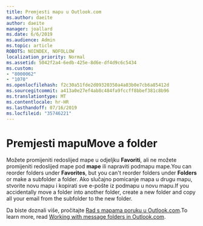 ```yaml
---
title: Premjesti mapu u Outlook.com
ms.author: daeite
author: daeite
manager: joallard
ms.date: 6/6/2019
ms.audience: Admin
ms.topic: article
ROBOTS: NOINDEX, NOFOLLOW
localization_priority: Normal
ms.assetid: 5042f2a4-6edb-425e-8d6e-df4d9c6c5434
ms.custom:
- "8000062"
- "1070"
ms.openlocfilehash: f2c30a51fde2d09320350a4a03b0e7cb6a85412d
ms.sourcegitcommit: a413a0e27ef4ab8c484fa9fccff8bbef381c8b96
ms.translationtype: MT
ms.contentlocale: hr-HR
ms.lasthandoff: 07/16/2019
ms.locfileid: "35746221"
---
```

# <a name="move-a-folder"></a><span data-ttu-id="3442f-102">Premjesti mapu</span><span class="sxs-lookup"><span data-stu-id="3442f-102">Move a folder</span></span>

<span data-ttu-id="3442f-103">Možete promijeniti redoslijed mape u odjeljku **Favoriti**, ali ne možete promijeniti redoslijed mape pod **mape** ili napraviti podmapu mape.</span><span class="sxs-lookup"><span data-stu-id="3442f-103">You can reorder folders under **Favorites**, but you can't reorder folders under **Folders** or make a subfolder a folder.</span></span> <span data-ttu-id="3442f-104">Ako slučajno pomicanje mapa u drugu mapu, stvorite novu mapu i kopirati sve e-pošte iz podmapu u novu mapu.</span><span class="sxs-lookup"><span data-stu-id="3442f-104">If you accidentally move a folder into another folder, create a new folder and copy all your email from the subfolder to the new folder.</span></span>
  
<span data-ttu-id="3442f-105">Da biste doznali više, pročitajte [Rad s mapama poruku u Outlook.com](https://support.office.com/article/6bb0723a-f39f-4a8d-bb3f-fab5dcc2510a?wt.mc_id=Office_Outlook_com_Alchemy).</span><span class="sxs-lookup"><span data-stu-id="3442f-105">To learn more, read [Working with message folders in Outlook.com](https://support.office.com/article/6bb0723a-f39f-4a8d-bb3f-fab5dcc2510a?wt.mc_id=Office_Outlook_com_Alchemy).</span></span>